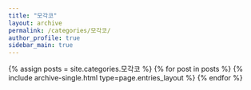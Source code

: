```yaml
---
title: "모각코"
layout: archive
permalink: /categories/모각코/
author_profile: true
sidebar_main: true
---
```


{% assign posts = site.categories.모각코 %}
{% for post in posts %} {% include archive-single.html type=page.entries_layout %} {% endfor %}
